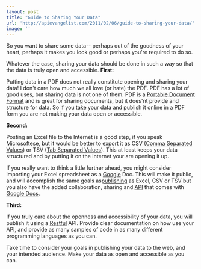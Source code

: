 ```yaml
---
layout: post
title: "Guide to Sharing Your Data"
url: 'http://apievangelist.com/2011/02/06/guide-to-sharing-your-data/'
image: ''
---
```


So you want to share some data-- perhaps out of the goodness of your heart, perhaps it makes you look good or perhaps you're required to do so.

Whatever the case, sharing your data should be done in such a way so that the data is truly open and accessible. <img src="http://kinlane-productions.s3.amazonaws.com/share-data.jpg" alt="" align="right" /> **First:**

Putting data in a PDF does not really constitute opening and sharing your data! I don't care how much we all love (or hate) the PDF. PDF has a lot of good uses, but sharing data is not one of them. PDF is a [Portable Document Format][1] and is great for sharing documents, but it does'nt provide and structure for data. So if you take your data and publish it online in a PDF form you are not making your data open or accessible.

**Second:**

Posting an Excel file to the Internet is a good step, if you speak Microsoftese, but it would be better to export it as CSV ([Comma Separated Values][2]) or TSV ([Tab Separated Values][3]). This at least keeps your data structured and by putting it on the Internet your are opening it up.

If you really want to think a little further ahead, you might consider importing your Excel spreadsheet as a [Google][4] Doc. This will make it public, and will accomplish the same goals as[publishing][5] as Excel, CSV or TSV but you also have the added collaboration, sharing and [API][6] that comes with [Google Docs][7].

**Third:**

If you truly care about the openness and accessibility of your data, you will publish it using a [Restful][8] API. Provide clear documentation on how use your API, and provide as many samples of code in as many different programming languages as you can.

Take time to consider your goals in publishing your data to the web, and your intended audience. Make your data as open and accessible as you can.

   [1]: http://en.wikipedia.org/wiki/Portable_Document_Format (Portable Document Format)
   [2]: http://en.wikipedia.org/wiki/Comma-separated_values (Comma-separated values)
   [3]: http://en.wikipedia.org/wiki/Delimiter-separated_values (Delimiter-separated values)
   [4]: http://www.kinlane.com/category/google/
   [5]: http://www.kinlane.com/category/publishing/
   [6]: http://www.apievangelist.com/
   [7]: http://www.kinlane.com/category/google/google-docs/
   [8]: http://www.kinlane.com/
